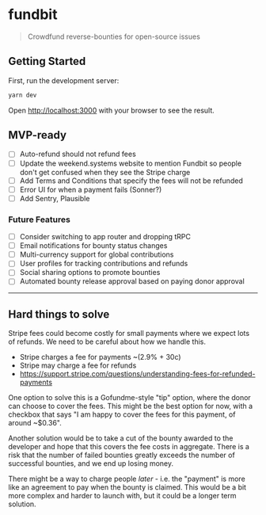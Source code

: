 # fundbit

> Crowdfund reverse-bounties for open-source issues

## Getting Started

First, run the development server:

```bash
yarn dev
```

Open [http://localhost:3000](http://localhost:3000) with your browser to see the result.

## MVP-ready

- [ ] Auto-refund should not refund fees
- [ ] Update the weekend.systems website to mention Fundbit so people don't get confused
      when they see the Stripe charge
- [ ] Add Terms and Conditions that specify the fees will not be refunded
- [ ] Error UI for when a payment fails (Sonner?)
- [ ] Add Sentry, Plausible

### Future Features

- [ ] Consider switching to app router and dropping tRPC
- [ ] Email notifications for bounty status changes
- [ ] Multi-currency support for global contributions
- [ ] User profiles for tracking contributions and refunds
- [ ] Social sharing options to promote bounties
- [ ] Automated bounty release approval based on paying donor approval

---

## Hard things to solve

Stripe fees could become costly for small payments where we expect lots of refunds. We
need to be careful about how we handle this.

- Stripe charges a fee for payments ~(2.9% + 30c)
- Stripe may charge a fee for refunds
- https://support.stripe.com/questions/understanding-fees-for-refunded-payments

One option to solve this is a Gofundme-style "tip" option, where the donor can choose to
cover the fees. This might be the best option for now, with a checkbox that says "I am
happy to cover the fees for this payment, of around ~$0.36".

Another solution would be to take a cut of the bounty awarded to the developer and hope
that this covers the fee costs in aggregate. There is a risk that the number of failed
bounties greatly exceeds the number of successful bounties, and we end up losing money.

There might be a way to charge people _later_ - i.e. the "payment" is more like an
agreement to pay when the bounty is claimed. This would be a bit more complex and harder
to launch with, but it could be a longer term solution.
